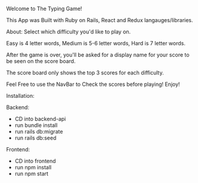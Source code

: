 Welcome to The Typing Game!

This App was Built with Ruby on Rails, React and Redux langauges/libraries. 

About:
 Select which difficulty you'd like to play on. 
 
 Easy is 4 letter words, Medium is 5-6 letter words, Hard is 7 letter words. 
 
 After the game is over, you'll be asked for a display name for your score to be seen on the score board. 
 
 The score board only shows the top 3 scores for each difficulty.
 
 Feel Free to use the NavBar to Check the scores before playing! Enjoy!


Installation:

Backend:
- CD into backend-api
- run bundle install
- run rails db:migrate
- run rails db:seed

Frontend:
- CD into frontend
- run npm install
- run npm start




